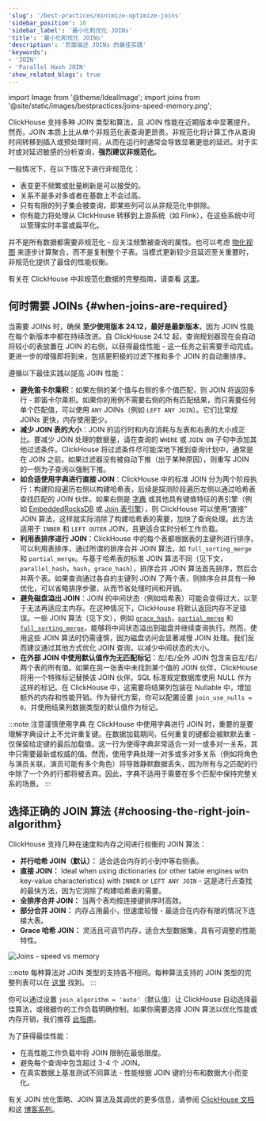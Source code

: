 ```yaml
---
'slug': '/best-practices/minimize-optimize-joins'
'sidebar_position': 10
'sidebar_label': '最小化和优化 JOINs'
'title': '最小化和优化 JOINs'
'description': '页面描述 JOINs 的最佳实践'
'keywords':
- 'JOIN'
- 'Parallel Hash JOIN'
'show_related_blogs': true
---
```


import Image from '@theme/IdealImage';
import joins from '@site/static/images/bestpractices/joins-speed-memory.png';

ClickHouse 支持多种 JOIN 类型和算法，且 JOIN 性能在近期版本中显著提升。然而，JOIN 本质上比从单个非规范化表查询更昂贵。非规范化将计算工作从查询时间转移到插入或预处理时间，从而在运行时通常会导致显著更低的延迟。对于实时或对延迟敏感的分析查询，**强烈建议非规范化**。

一般情况下，在以下情况下进行非规范化：

- 表变更不频繁或批量刷新是可以接受的。
- 关系不是多对多或者在基数上不会过高。
- 只有有限的列子集会被查询，即某些列可以从非规范化中排除。
- 你有能力将处理从 ClickHouse 转移到上游系统（如 Flink），在这些系统中可以管理实时丰富或扁平化。

并不是所有数据都需要非规范化 - 应关注频繁被查询的属性。也可以考虑 [物化视图](/best-practices/use-materialized-views) 来逐步计算聚合，而不是复制整个子表。当模式更新较少且延迟至关重要时，非规范化提供了最佳的性能权衡。

有关在 ClickHouse 中非规范化数据的完整指南，请查看 [这里](/data-modeling/denormalization)。

## 何时需要 JOINs {#when-joins-are-required}

当需要 JOINs 时，确保 **至少使用版本 24.12，最好是最新版本**，因为 JOIN 性能在每个新版本中都在持续改进。自 ClickHouse 24.12 起，查询规划器现在会自动将较小的表放置在 JOIN 的右侧，以获得最佳性能 - 这一任务之前需要手动完成。更进一步的增强即将到来，包括更积极的过滤下推和多个 JOIN 的自动重排序。

遵循以下最佳实践以提高 JOIN 性能：

* **避免笛卡尔乘积**：如果左侧的某个值与右侧的多个值匹配，则 JOIN 将返回多行 - 即笛卡尔乘积。如果你的用例不需要右侧的所有匹配结果，而只需要任何单个匹配值，可以使用 `ANY` JOINs（例如 `LEFT ANY JOIN`）。它们比常规 JOINs 更快，内存使用更少。
* **减少 JOIN 表的大小**：JOIN 的运行时和内存消耗与左表和右表的大小成正比。要减少 JOIN 处理的数据量，请在查询的 `WHERE` 或 `JOIN ON` 子句中添加其他过滤条件。ClickHouse 将过滤条件尽可能深地下推到查询计划中，通常是在 JOIN 之前。如果过滤器没有被自动下推（出于某种原因），则重写 JOIN 的一侧为子查询以强制下推。
* **如合适使用字典进行直接 JOIN**：ClickHouse 中的标准 JOIN 分为两个阶段执行：构建阶段遍历右侧以构建哈希表，后续是探测阶段遍历左侧以通过哈希表查找匹配的 JOIN 伙伴。如果右侧是 [字典](/dictionary) 或其他具有键值特征的表引擎（例如 [EmbeddedRocksDB](/engines/table-engines/integrations/embedded-rocksdb) 或 [Join 表引擎](/engines/table-engines/special/join)），则 ClickHouse 可以使用“直接” JOIN 算法，这样就实际消除了构建哈希表的需要，加快了查询处理。此方法适用于 `INNER` 和 `LEFT OUTER` JOIN，且更适合实时分析工作负载。
* **利用表排序进行 JOIN**：ClickHouse 中的每个表都根据表的主键列进行排序。可以利用表排序，通过所谓的排序合并 JOIN 算法，如 `full_sorting_merge` 和 `partial_merge`。与基于哈希表的标准 JOIN 算法不同（见下文，`parallel_hash`，`hash`，`grace_hash`），排序合并 JOIN 算法首先排序，然后合并两个表。如果查询通过各自的主键列 JOIN 了两个表，则排序合并具有一种优化，可以省略排序步骤，从而节省处理时间和开销。
* **避免磁盘溢出 JOIN**：JOIN 的中间状态（例如哈希表）可能会变得过大，以至于无法再适应主内存。在这种情况下，ClickHouse 将默认返回内存不足错误。一些 JOIN 算法（见下文），例如 [`grace_hash`](https://clickhouse.com/blog/clickhouse-fully-supports-joins-hash-joins-part2)，[`partial_merge`](https://clickhouse.com/blog/clickhouse-fully-supports-joins-full-sort-partial-merge-part3) 和 [`full_sorting_merge`](https://clickhouse.com/blog/clickhouse-fully-supports-joins-full-sort-partial-merge-part3)，能够将中间状态溢出到磁盘并继续查询执行。然而，使用这些 JOIN 算法时仍需谨慎，因为磁盘访问会显著减慢 JOIN 处理。我们反而建议通过其他方式优化 JOIN 查询，以减少中间状态的大小。
* **在外部 JOIN 中使用默认值作为无匹配标记**：左/右/全外 JOIN 包含来自左/右/两个表的所有值。如果在另一张表中未找到某个值的 JOIN 伙伴，ClickHouse 将用一个特殊标记替换该 JOIN 伙伴。SQL 标准规定数据库使用 NULL 作为这样的标记。在 ClickHouse 中，这需要将结果列包装在 Nullable 中，增加额外的内存和性能开销。作为替代方案，你可以配置设置 `join_use_nulls = 0`，并使用结果列数据类型的默认值作为标记。

:::note 注意谨慎使用字典
在 ClickHouse 中使用字典进行 JOIN 时，重要的是要理解字典设计上不允许重复键。在数据加载期间，任何重复的键都会被默默去重 - 仅保留给定键的最后加载值。这一行为使得字典非常适合一对一或多对一关系，其中只需要最新或权威的值。然而，使用字典处理一对多或多对多关系（例如将角色与演员关联，演员可能有多个角色）将导致静默数据丢失，因为所有与之匹配的行中除了一个外的行都将被丢弃。因此，字典不适用于需要在多个匹配中保持完整关系的场景。
:::

## 选择正确的 JOIN 算法 {#choosing-the-right-join-algorithm}

ClickHouse 支持几种在速度和内存之间进行权衡的 JOIN 算法：

* **并行哈希 JOIN（默认）：** 适合适合内存的小到中等右侧表。
* **直接 JOIN：** Ideal when using dictionaries (or other table engines with key-value characteristics) with `INNER` or `LEFT ANY JOIN`  - 这是进行点查找的最快方法，因为它消除了构建哈希表的需要。
* **全排序合并 JOIN：** 当两个表均按连接键排序时高效。
* **部分合并 JOIN：** 内存占用最小，但速度较慢 - 最适合在内存有限的情况下连接大表。
* **Grace 哈希 JOIN：** 灵活且可调节内存，适合大型数据集，具有可调整的性能特性。

<Image img={joins} size="md" alt="Joins - speed vs memory"/>

:::note
每种算法对 JOIN 类型的支持各不相同。每种算法支持的 JOIN 类型的完整列表可以在 [这里](/guides/joining-tables#choosing-a-join-algorithm) 找到。
:::

你可以通过设置 `join_algorithm = 'auto'`（默认值）让 ClickHouse 自动选择最佳算法，或根据你的工作负载明确控制。如果你需要选择 JOIN 算法以优化性能或内存开销，我们推荐 [此指南](/guides/joining-tables#choosing-a-join-algorithm)。

为了获得最佳性能：

* 在高性能工作负载中将 JOIN 限制在最低限度。
* 避免每个查询中包含超过 3-4 个 JOIN。
* 在真实数据上基准测试不同算法 - 性能根据 JOIN 键的分布和数据大小而变化。

有关 JOIN 优化策略、JOIN 算法及其调优的更多信息，请参阅 [ClickHouse 文档](/guides/joining-tables) 和这 [博客系列](https://clickhouse.com/blog/clickhouse-fully-supports-joins-part1)。
